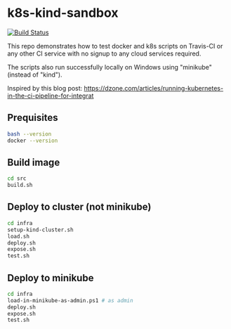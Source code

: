 # k8s-kind-sandbox

[![Build Status](https://travis-ci.org/larsthorup/k8s-kind-sandbox.png)](https://travis-ci.org/larsthorup/k8s-kind-sandbox)

This repo demonstrates how to test docker and k8s scripts on Travis-CI or any other CI service with no signup to any cloud services required.

The scripts also run successfully locally on Windows using "minikube" (instead of "kind").

Inspired by this blog post: https://dzone.com/articles/running-kubernetes-in-the-ci-pipeline-for-integrat

## Prequisites

```bash
bash --version
docker --version
```

## Build image

```bash
cd src
build.sh
```

## Deploy to cluster (not minikube)

```bash
cd infra
setup-kind-cluster.sh
load.sh
deploy.sh
expose.sh
test.sh
```

## Deploy to minikube

```bash
cd infra
load-in-minikube-as-admin.ps1 # as admin
deploy.sh
expose.sh
test.sh
```
